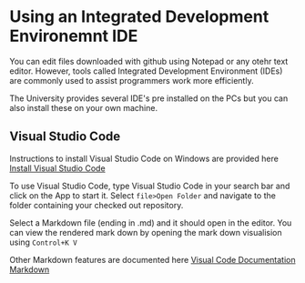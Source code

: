 # Using an Integrated Development Environemnt IDE

You can edit files downloaded with github using Notepad or any otehr text editor. 
However, tools called Integrated Development Environment (IDEs) are commonly used to assist programmers work more efficiently.

The University provides several IDE's pre installed on the PCs but you can also install these on your own machine.

## Visual Studio Code

Instructions to install Visual Studio Code on Windows are provided here [Install Visual Studio Code](https://code.visualstudio.com/docs/setup/windows)

To use Visual Studio Code, type Visual Studio Code in your search bar and click on the App to start it.
Select `file>Open Folder` and navigate to the folder containing your checked out repository.

Select a Markdown file (ending in .md) and it should open in the editor.
You can view the rendered mark down by opening the mark down visualision using `Control+K V`

Other Markdown features are documented here [Visual Code Documentation Markdown](https://code.visualstudio.com/docs/languages/markdown)



